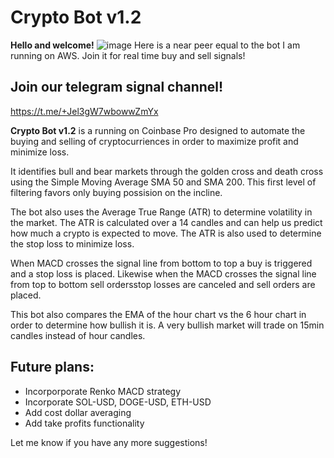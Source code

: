 # Crypto Bot v1.2

**Hello and welcome!**
![image](https://user-images.githubusercontent.com/9837951/146076651-70082326-0e37-4186-8f9c-084877d34365.png)
Here is a near peer equal to the bot I am running on AWS. Join it for real time buy and sell signals!


## Join our telegram signal channel!
https://t.me/+Jel3gW7wbowwZmYx

**Crypto Bot v1.2** is a running on Coinbase Pro designed to automate the buying and selling of cryptocurriences in order to maximize profit and minimize loss.

It identifies bull and bear markets through the golden cross and death cross using the Simple Moving Average SMA 50 and SMA 200. This first level of filtering favors only buying possision on the incline.

The bot also uses the Average True Range (ATR) to determine volatility in the market. The ATR is calculated over a 14 candles and can help us predict how much a crypto is expected to move. The ATR is also used to determine the stop loss to minimize loss.

When MACD crosses the signal line from bottom to top a buy is triggered and a stop loss is placed. Likewise when the MACD crosses the signal line from top to bottom sell ordersstop losses are canceled and sell orders are placed.

This bot also compares the EMA of the hour chart vs the 6 hour chart in order to determine how bullish it is. A very bullish market will trade on 15min candles instead of hour candles.

## Future plans:
* Incorporporate Renko MACD strategy
* Incorporate SOL-USD, DOGE-USD, ETH-USD
* Add cost dollar averaging
* Add take profits functionality

Let me know if you have any more suggestions!

